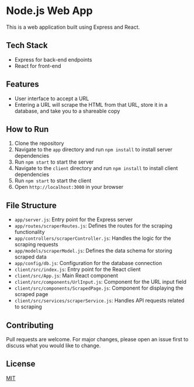 # Node.js Web App

This is a web application built using Express and React.

## Tech Stack

- Express for back-end endpoints
- React for front-end

## Features

- User interface to accept a URL
- Entering a URL will scrape the HTML from that URL, store it in a database, and take you to a shareable copy

## How to Run

1. Clone the repository
2. Navigate to the `app` directory and run `npm install` to install server dependencies
3. Run `npm start` to start the server
4. Navigate to the `client` directory and run `npm install` to install client dependencies
5. Run `npm start` to start the client
6. Open `http://localhost:3000` in your browser

## File Structure

- `app/server.js`: Entry point for the Express server
- `app/routes/scraperRoutes.js`: Defines the routes for the scraping functionality
- `app/controllers/scraperController.js`: Handles the logic for the scraping requests
- `app/models/scraperModel.js`: Defines the data schema for storing scraped data
- `app/config/db.js`: Configuration for the database connection
- `client/src/index.js`: Entry point for the React client
- `client/src/App.js`: Main React component
- `client/src/components/UrlInput.js`: Component for the URL input field
- `client/src/components/ScrapedPage.js`: Component for displaying the scraped page
- `client/src/services/scraperService.js`: Handles API requests related to scraping

## Contributing

Pull requests are welcome. For major changes, please open an issue first to discuss what you would like to change.

## License

[MIT](https://choosealicense.com/licenses/mit/)